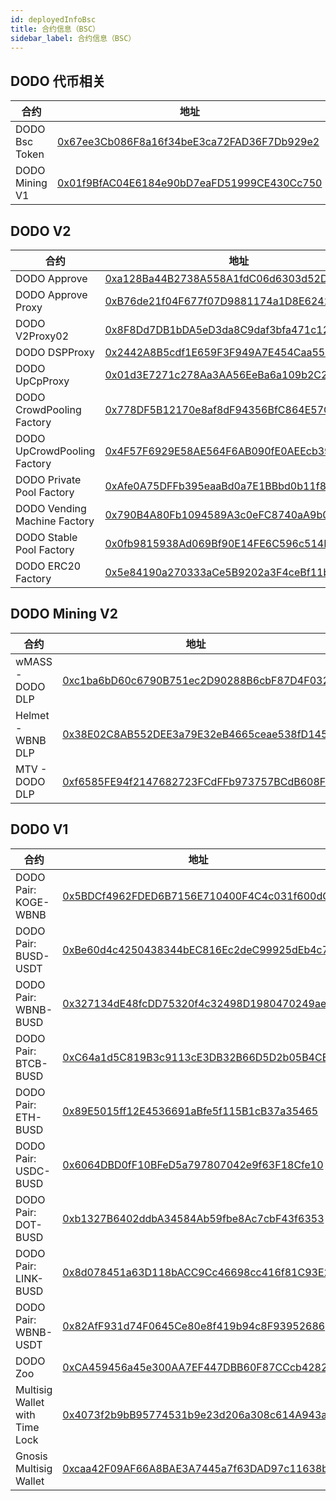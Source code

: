 ```yaml
---
id: deployedInfoBsc
title: 合约信息（BSC）
sidebar_label: 合约信息（BSC）
---
```


## DODO 代币相关

| 合约                       | 地址                                                                                                                 |
| ------------------------- | -------------------------------------------------------------------------------------------------------------------- |
| DODO Bsc Token            | [0x67ee3Cb086F8a16f34beE3ca72FAD36F7Db929e2](https://bscscan.com/address/0x67ee3Cb086F8a16f34beE3ca72FAD36F7Db929e2) |
| DODO Mining V1            | [0x01f9BfAC04E6184e90bD7eaFD51999CE430Cc750](https://bscscan.com/address/0x01f9BfAC04E6184e90bD7eaFD51999CE430Cc750) |


## DODO V2

| 合约                           | 地址                                                                                                                  |
| ------------------------------ | -------------------------------------------------------------------------------------------------------------------- |
| DODO Approve                   | [0xa128Ba44B2738A558A1fdC06d6303d52D3Cef8c1](https://bscscan.com/address/0xa128Ba44B2738A558A1fdC06d6303d52D3Cef8c1) |
| DODO Approve Proxy             | [0xB76de21f04F677f07D9881174a1D8E624276314C](https://bscscan.com/address/0xB76de21f04F677f07D9881174a1D8E624276314C) |
| DODO V2Proxy02                 | [0x8F8Dd7DB1bDA5eD3da8C9daf3bfa471c12d58486](https://bscscan.com/address/0x8F8Dd7DB1bDA5eD3da8C9daf3bfa471c12d58486) |
| DODO DSPProxy                  | [0x2442A8B5cdf1E659F3F949A7E454Caa554D4E65a](https://bscscan.com/address/0x2442A8B5cdf1E659F3F949A7E454Caa554D4E65a) |
| DODO UpCpProxy                 | [0x01d3E7271c278Aa3AA56EeBa6a109b2C200679fA](https://bscscan.com/address/0x01d3E7271c278Aa3AA56EeBa6a109b2C200679fA) |
| DODO CrowdPooling Factory      | [0x778DF5B12170e8af8dF94356BfC864E57CE185DC](https://bscscan.com/address/0x778DF5B12170e8af8dF94356BfC864E57CE185DC) |
| DODO UpCrowdPooling Factory    | [0x4F57F6929E58AE564F6AB090fE0AEEcb39B0f270](https://bscscan.com/address/0x4F57F6929E58AE564F6AB090fE0AEEcb39B0f270) |
| DODO Private Pool Factory      | [0xAfe0A75DFFb395eaaBd0a7E1BBbd0b11f8609eeF](https://bscscan.com/address/0xAfe0A75DFFb395eaaBd0a7E1BBbd0b11f8609eeF) |
| DODO Vending Machine Factory   | [0x790B4A80Fb1094589A3c0eFC8740aA9b0C1733fB](https://bscscan.com/address/0x790B4A80Fb1094589A3c0eFC8740aA9b0C1733fB) |
| DODO Stable Pool Factory       | [0x0fb9815938Ad069Bf90E14FE6C596c514BEDe767](https://bscscan.com/address/0x0fb9815938Ad069Bf90E14FE6C596c514BEDe767) |
| DODO ERC20 Factory             | [0x5e84190a270333aCe5B9202a3F4ceBf11b81bB01](https://bscscan.com/address/0x5e84190a270333aCe5B9202a3F4ceBf11b81bB01) |


## DODO Mining V2

| 合约                            | 地址                                                                                                                 |
| ------------------------------ | ---------------------------------------------------------------------------------------------------------------------|
| wMASS - DODO DLP               | [0xc1ba6bD60c6790B751ec2D90288B6cbF87D4F032](https://bscscan.com/address/0xc1ba6bD60c6790B751ec2D90288B6cbF87D4F032) |
| Helmet - WBNB DLP              | [0x38E02C8AB552DEE3a79E32eB4665ceae538fD145](https://bscscan.com/address/0x38E02C8AB552DEE3a79E32eB4665ceae538fD145) |
| MTV - DODO DLP                 | [0xf6585FE94f2147682723FCdFFb973757BCdB608F](https://bscscan.com/address/0xf6585FE94f2147682723FCdFFb973757BCdB608F) |

## DODO V1

| 合约                           | 地址                                                                                                                  |
| ------------------------------ | -------------------------------------------------------------------------------------------------------------------- |
| DODO Pair: KOGE-WBNB           | [0x5BDCf4962FDED6B7156E710400F4C4c031f600dC](https://bscscan.com/address/0x5BDCf4962FDED6B7156E710400F4C4c031f600dC) |
| DODO Pair: BUSD-USDT           | [0xBe60d4c4250438344bEC816Ec2deC99925dEb4c7](https://bscscan.com/address/0xBe60d4c4250438344bEC816Ec2deC99925dEb4c7) |
| DODO Pair: WBNB-BUSD           | [0x327134dE48fcDD75320f4c32498D1980470249ae](https://bscscan.com/address/0x327134dE48fcDD75320f4c32498D1980470249ae) |
| DODO Pair: BTCB-BUSD           | [0xC64a1d5C819B3c9113cE3DB32B66D5D2b05B4CEf](https://bscscan.com/address/0xC64a1d5C819B3c9113cE3DB32B66D5D2b05B4CEf) |
| DODO Pair: ETH-BUSD            | [0x89E5015ff12E4536691aBfe5f115B1cB37a35465](https://bscscan.com/address/0x89E5015ff12E4536691aBfe5f115B1cB37a35465) |
| DODO Pair: USDC-BUSD           | [0x6064DBD0fF10BFeD5a797807042e9f63F18Cfe10](https://bscscan.com/address/0x6064DBD0fF10BFeD5a797807042e9f63F18Cfe10) |
| DODO Pair: DOT-BUSD            | [0xb1327B6402ddbA34584Ab59fbe8Ac7cbF43f6353](https://bscscan.com/address/0xb1327B6402ddbA34584Ab59fbe8Ac7cbF43f6353) |
| DODO Pair: LINK-BUSD           | [0x8d078451a63D118bACC9Cc46698cc416f81C93E2](https://bscscan.com/address/0x8d078451a63D118bACC9Cc46698cc416f81C93E2) |
| DODO Pair: WBNB-USDT           | [0x82AfF931d74F0645Ce80e8f419b94c8F93952686](https://bscscan.com/address/0x82AfF931d74F0645Ce80e8f419b94c8F93952686) |
| DODO Zoo                       | [0xCA459456a45e300AA7EF447DBB60F87CCcb42828](https://bscscan.com/address/0xCA459456a45e300AA7EF447DBB60F87CCcb42828) |
| Multisig Wallet with Time Lock | [0x4073f2b9bB95774531b9e23d206a308c614A943a](https://bscscan.com/address/0x4073f2b9bB95774531b9e23d206a308c614A943a) |
| Gnosis Multisig Wallet         | [0xcaa42F09AF66A8BAE3A7445a7f63DAD97c11638b](https://bscscan.com/address/0xcaa42F09AF66A8BAE3A7445a7f63DAD97c11638b) |


